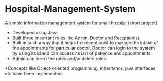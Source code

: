# Hospital-Management-System
A simple information management system for small hospital (short project).

* Developed using Java.
* Built three important roles like Admin, Doctor and Receptionist.
* Built in such a way that it helps the receptionist to manage the intake of the appointments for particular doctor, Doctor can login to the system by using its id and can access its List of patience and appointments.
* Admin can Insert the roles and/or delete roles. 

*Concepts like Object-oriented programming, inheritance, java interfaces etc have been implemented. 
